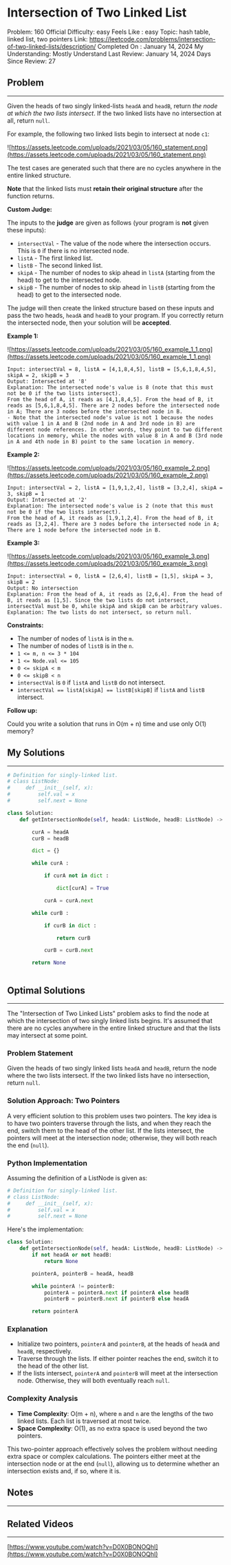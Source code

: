 # Intersection of Two Linked List

Problem: 160
Official Difficulty: easy
Feels Like : easy
Topic: hash table, linked list, two pointers
Link: https://leetcode.com/problems/intersection-of-two-linked-lists/description/
Completed On : January 14, 2024
My Understanding: Mostly Understand
Last Review: January 14, 2024
Days Since Review: 27

## Problem

---

Given the heads of two singly linked-lists `headA` and `headB`, return *the node at which the two lists intersect*. If the two linked lists have no intersection at all, return `null`.

For example, the following two linked lists begin to intersect at node `c1`:

![https://assets.leetcode.com/uploads/2021/03/05/160_statement.png](https://assets.leetcode.com/uploads/2021/03/05/160_statement.png)

The test cases are generated such that there are no cycles anywhere in the entire linked structure.

**Note** that the linked lists must **retain their original structure** after the function returns.

**Custom Judge:**

The inputs to the **judge** are given as follows (your program is **not** given these inputs):

- `intersectVal` - The value of the node where the intersection occurs. This is `0` if there is no intersected node.
- `listA` - The first linked list.
- `listB` - The second linked list.
- `skipA` - The number of nodes to skip ahead in `listA` (starting from the head) to get to the intersected node.
- `skipB` - The number of nodes to skip ahead in `listB` (starting from the head) to get to the intersected node.

The judge will then create the linked structure based on these inputs and pass the two heads, `headA` and `headB` to your program. If you correctly return the intersected node, then your solution will be **accepted**.

**Example 1:**

![https://assets.leetcode.com/uploads/2021/03/05/160_example_1_1.png](https://assets.leetcode.com/uploads/2021/03/05/160_example_1_1.png)

```
Input: intersectVal = 8, listA = [4,1,8,4,5], listB = [5,6,1,8,4,5], skipA = 2, skipB = 3
Output: Intersected at '8'
Explanation: The intersected node's value is 8 (note that this must not be 0 if the two lists intersect).
From the head of A, it reads as [4,1,8,4,5]. From the head of B, it reads as [5,6,1,8,4,5]. There are 2 nodes before the intersected node in A; There are 3 nodes before the intersected node in B.
- Note that the intersected node's value is not 1 because the nodes with value 1 in A and B (2nd node in A and 3rd node in B) are different node references. In other words, they point to two different locations in memory, while the nodes with value 8 in A and B (3rd node in A and 4th node in B) point to the same location in memory.
```

**Example 2:**

![https://assets.leetcode.com/uploads/2021/03/05/160_example_2.png](https://assets.leetcode.com/uploads/2021/03/05/160_example_2.png)

```
Input: intersectVal = 2, listA = [1,9,1,2,4], listB = [3,2,4], skipA = 3, skipB = 1
Output: Intersected at '2'
Explanation: The intersected node's value is 2 (note that this must not be 0 if the two lists intersect).
From the head of A, it reads as [1,9,1,2,4]. From the head of B, it reads as [3,2,4]. There are 3 nodes before the intersected node in A; There are 1 node before the intersected node in B.
```

**Example 3:**

![https://assets.leetcode.com/uploads/2021/03/05/160_example_3.png](https://assets.leetcode.com/uploads/2021/03/05/160_example_3.png)

```
Input: intersectVal = 0, listA = [2,6,4], listB = [1,5], skipA = 3, skipB = 2
Output: No intersection
Explanation: From the head of A, it reads as [2,6,4]. From the head of B, it reads as [1,5]. Since the two lists do not intersect, intersectVal must be 0, while skipA and skipB can be arbitrary values.
Explanation: The two lists do not intersect, so return null.

```

**Constraints:**

- The number of nodes of `listA` is in the `m`.
- The number of nodes of `listB` is in the `n`.
- `1 <= m, n <= 3 * 104`
- `1 <= Node.val <= 105`
- `0 <= skipA < m`
- `0 <= skipB < n`
- `intersectVal` is `0` if `listA` and `listB` do not intersect.
- `intersectVal == listA[skipA] == listB[skipB]` if `listA` and `listB` intersect.

**Follow up:**

Could you write a solution that runs in O(m + n) time and use only O(1) memory?

## My Solutions

---

```python
# Definition for singly-linked list.
# class ListNode:
#     def __init__(self, x):
#         self.val = x
#         self.next = None

class Solution:
    def getIntersectionNode(self, headA: ListNode, headB: ListNode) -> Optional[ListNode]:

        curA = headA
        curB = headB

        dict = {}

        while curA : 

            if curA not in dict : 

                dict[curA] = True 

            curA = curA.next

        while curB : 

            if curB in dict : 

                return curB

            curB = curB.next

        return None
```

```python

```

## Optimal Solutions

---

The "Intersection of Two Linked Lists" problem asks to find the node at which the intersection of two singly linked lists begins. It's assumed that there are no cycles anywhere in the entire linked structure and that the lists may intersect at some point.

### Problem Statement

Given the heads of two singly linked lists `headA` and `headB`, return the node where the two lists intersect. If the two linked lists have no intersection, return `null`.

### Solution Approach: Two Pointers

A very efficient solution to this problem uses two pointers. The key idea is to have two pointers traverse through the lists, and when they reach the end, switch them to the head of the other list. If the lists intersect, the pointers will meet at the intersection node; otherwise, they will both reach the end (`null`).

### Python Implementation

Assuming the definition of a ListNode is given as:

```python
# Definition for singly-linked list.
# class ListNode:
#     def __init__(self, x):
#         self.val = x
#         self.next = None
```

Here's the implementation:

```python
class Solution:
    def getIntersectionNode(self, headA: ListNode, headB: ListNode) -> ListNode:
        if not headA or not headB:
            return None

        pointerA, pointerB = headA, headB

        while pointerA != pointerB:
            pointerA = pointerA.next if pointerA else headB
            pointerB = pointerB.next if pointerB else headA

        return pointerA
```

### Explanation

- Initialize two pointers, `pointerA` and `pointerB`, at the heads of `headA` and `headB`, respectively.
- Traverse through the lists. If either pointer reaches the end, switch it to the head of the other list.
- If the lists intersect, `pointerA` and `pointerB` will meet at the intersection node. Otherwise, they will both eventually reach `null`.

### Complexity Analysis

- **Time Complexity**: O(m + n), where `m` and `n` are the lengths of the two linked lists. Each list is traversed at most twice.
- **Space Complexity**: O(1), as no extra space is used beyond the two pointers.

This two-pointer approach effectively solves the problem without needing extra space or complex calculations. The pointers either meet at the intersection node or at the end (`null`), allowing us to determine whether an intersection exists and, if so, where it is.

## Notes

---

 

## Related Videos

---

[https://www.youtube.com/watch?v=D0X0BONOQhI](https://www.youtube.com/watch?v=D0X0BONOQhI)